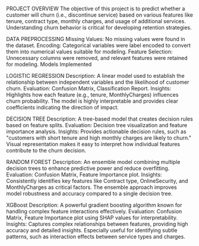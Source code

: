 PROJECT OVERVIEW
The objective of this project is to predict whether a customer will churn (i.e., discontinue service) based on various features like tenure, contract type, monthly charges, and usage of additional services. Understanding churn behavior is critical for developing retention strategies.

DATA PREPROCESSING
Missing Values: No missing values were found in the dataset.
Encoding: Categorical variables were label encoded to convert them into numerical values suitable for modeling.
Feature Selection: Unnecessary columns were removed, and relevant features were retained for modeling.
Models Implemented

LOGISTIC REGRESSION
Description: A linear model used to establish the relationship between independent variables and the likelihood of customer churn.
Evaluation: Confusion Matrix, Classification Report.
Insights: Highlights how each feature (e.g., tenure, MonthlyCharges) influences churn probability. The model is highly interpretable and provides clear coefficients indicating the direction of impact.

DECISION TREE
Description: A tree-based model that creates decision rules based on feature splits.
Evaluation: Decision tree visualization and feature importance analysis.
Insights: Provides actionable decision rules, such as "customers with short tenure and high monthly charges are likely to churn." Visual representation makes it easy to interpret how individual features contribute to the churn decision.

RANDOM FOREST
Description: An ensemble model combining multiple decision trees to enhance predictive power and reduce overfitting.
Evaluation: Confusion Matrix, Feature Importance plot.
Insights: Consistently identifies key features like Contract type, OnlineSecurity, and MonthlyCharges as critical factors. The ensemble approach improves model robustness and accuracy compared to a single decision tree.

XGBoost
Description: A powerful gradient boosting algorithm known for handling complex feature interactions effectively.
Evaluation: Confusion Matrix, Feature Importance plot using SHAP values for interpretability.
Insights: Captures complex relationships between features, providing high accuracy and detailed insights. Especially useful for identifying subtle patterns, such as interaction effects between service types and charges.